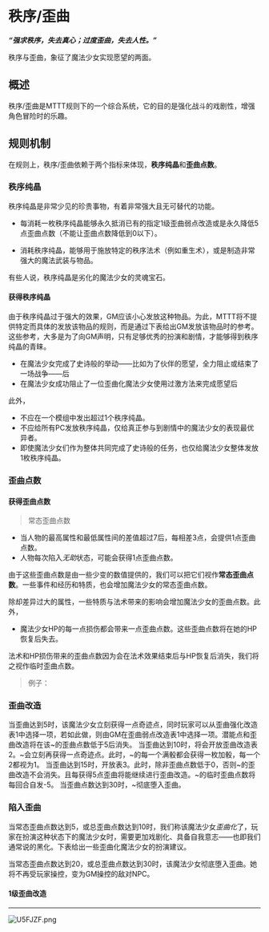 # 秩序/歪曲

***“强求秩序，失去真心；过度歪曲，失去人性。”***

秩序与歪曲，象征了魔法少女实现愿望的两面。

## 概述

秩序/歪曲是MTTT规则下的一个综合系统，它的目的是强化战斗的戏剧性，增强角色冒险时的乐趣。

### 



## 规则机制

在规则上，秩序/歪曲依赖于两个指标来体现，**秩序纯晶**和**歪曲点数**。

### 秩序纯晶

秩序纯晶是非常少见的珍贵事物，有着非常强大且无可替代的功能。

* 每消耗一枚秩序纯晶能够永久抵消已有的指定1级歪曲弱点改造或是永久降低5点歪曲点数（不能让歪曲点数降低到0以下）。

* 消耗秩序纯晶，能够用于施放特定的秩序法术（例如重生术），或是制造非常强大的魔法武装与物品。

有些人说，秩序纯晶是劣化的魔法少女的灵魂宝石。


#### 获得秩序纯晶

由于秩序纯晶过于强大的效果，GM应该小心发放这种物品。为此，MTTT将不提供特定而具体的发放该物品的规则，而是通过下表给出GM发放该物品时的参考。这些参考，大多是为了向GM声明，只有足够优秀的扮演和剧情，才能够得到秩序纯晶的青睐。

* 在魔法少女完成了史诗般的举动——比如为了伙伴的愿望，全力阻止或结束了一场战争——后
* 在魔法少女成功阻止了一位歪曲化魔法少女使用过激方法来完成愿望后

此外，
* 不应在一个模组中发出超过1个秩序纯晶。
* 不应给所有PC发放秩序纯晶，仅给真正参与到剧情中的魔法少女的表现最优异者。
* 即使魔法少女们作为整体共同完成了史诗般的任务，也仅给魔法少女整体发放1枚秩序纯晶。


### 歪曲点数

#### 获得歪曲点数

>常态歪曲点数

* 当人物的最高属性和最低属性间的差值超过7后，每相差3点，会提供1点歪曲点数。
* 人物每次陷入*无助*状态，可能会获得1点歪曲点数。

由于这些歪曲点数是由一些少变的数值提供的，我们可以把它们视作**常态歪曲点数**。一些事件和经历和特质，也会增加魔法少女的常态歪曲点数。

除却差异过大的属性，一些特质与法术带来的影响会增加魔法少女的歪曲点数。此外，

* 魔法少女HP的每一点损伤都会带来一点歪曲点数。这些歪曲点数将在她的HP恢复后失去。

法术和HP损伤带来的歪曲点数因为会在法术效果结束后与HP恢复后消失，我们将之视作临时歪曲点数。

>例子：



### 歪曲改造

当歪曲达到5时，该魔法少女立刻获得一点奇迹点，同时玩家可以从歪曲强化改造表1中选择一项，若如此做，则由GM在歪曲弱点改造表1中选择一项。潜能点和歪曲改造将在该\~的歪曲点数低于5后消失。
当歪曲达到10时，将会开放歪曲改造表2。\~会立刻再获得一点奇迹点。此时，\~的每一个满骰都会获得一枚加骰，每一个2都视为1。
当歪曲达到15时，开放表3。此时，除非歪曲点数低于0，否则\~的歪曲改造不会消失。且每获得5点歪曲将能继续进行歪曲改造。\~的临时歪曲点数将每回合自发-5。
当歪曲点数达到30时，\~彻底堕入歪曲。

### 陷入歪曲

当常态歪曲点数达到5，或总歪曲点数达到10时，我们称该魔法少女*歪曲化*了，玩家在扮演这种状态下的魔法少女时，需要更加戏剧化、具备自我意志——也即我们通常说的黑化。下表给出一些歪曲化魔法少女的扮演建议。



当常态歪曲点数达到20，或总歪曲点数达到30时，该魔法少女彻底堕入歪曲。她将不再受玩家操控，变为GM操控的敌对NPC。

#### 1级歪曲改造





***
<img src="https://s1.ax1x.com/2020/07/20/U5FJZF.png" alt="U5FJZF.png" border="0" />

